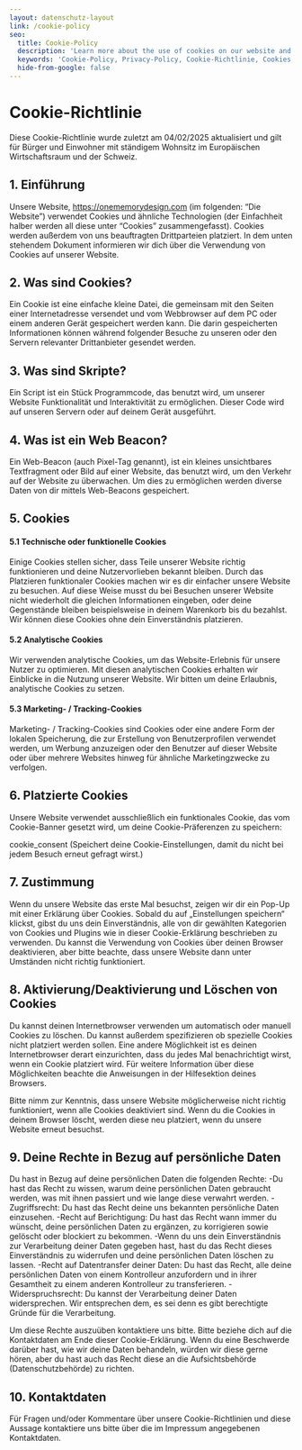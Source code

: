 ```yaml
---
layout: datenschutz-layout
link: /cookie-policy
seo:
  title: Cookie-Policy
  description: 'Learn more about the use of cookies on our website and how they enhance your experience.'
  keywords: 'Cookie-Policy, Privacy-Policy, Cookie-Richtlinie, Cookies, Datenschutz, Website-Nutzung'
  hide-from-google: false
---
```


# Cookie-Richtlinie

Diese Cookie-Richtlinie wurde zuletzt am 04/02/2025 aktualisiert und gilt für Bürger und Einwohner mit ständigem Wohnsitz im Europäischen Wirtschaftsraum und der Schweiz.

## 1. Einführung
Unsere Website, https://onememorydesign.com (im folgenden: “Die Website”) verwendet Cookies und ähnliche Technologien (der Einfachheit halber werden all diese unter “Cookies” zusammengefasst). Cookies werden außerdem von uns beauftragten Drittparteien platziert. In dem unten stehendem Dokument informieren wir dich über die Verwendung von Cookies auf unserer Website.

## 2. Was sind Cookies?
Ein Cookie ist eine einfache kleine Datei, die gemeinsam mit den Seiten einer Internetadresse versendet und vom Webbrowser auf dem PC oder einem anderen Gerät gespeichert werden kann. Die darin gespeicherten Informationen können während folgender Besuche zu unseren oder den Servern relevanter Drittanbieter gesendet werden.

## 3. Was sind Skripte?
Ein Script ist ein Stück Programmcode, das benutzt wird, um unserer Website Funktionalität und Interaktivität zu ermöglichen. Dieser Code wird auf unseren Servern oder auf deinem Gerät ausgeführt.

## 4. Was ist ein Web Beacon?
Ein Web-Beacon (auch Pixel-Tag genannt), ist ein kleines unsichtbares Textfragment oder Bild auf einer Website, das benutzt wird, um den Verkehr auf der Website zu überwachen. Um dies zu ermöglichen werden diverse Daten von dir mittels Web-Beacons gespeichert.

## 5. Cookies
#### 5.1 Technische oder funktionelle Cookies
Einige Cookies stellen sicher, dass Teile unserer Website richtig funktionieren und deine Nutzervorlieben bekannt bleiben. Durch das Platzieren funktionaler Cookies machen wir es dir einfacher unsere Website zu besuchen. Auf diese Weise musst du bei Besuchen unserer Website nicht wiederholt die gleichen Informationen eingeben, oder deine Gegenstände bleiben beispielsweise in deinem Warenkorb bis du bezahlst. Wir können diese Cookies ohne dein Einverständnis platzieren.

#### 5.2 Analytische Cookies
Wir verwenden analytische Cookies, um das Website-Erlebnis für unsere Nutzer zu optimieren. Mit diesen analytischen Cookies erhalten wir Einblicke in die Nutzung unserer Website. Wir bitten um deine Erlaubnis, analytische Cookies zu setzen.

#### 5.3 Marketing- / Tracking-Cookies
Marketing- / Tracking-Cookies sind Cookies oder eine andere Form der lokalen Speicherung, die zur Erstellung von Benutzerprofilen verwendet werden, um Werbung anzuzeigen oder den Benutzer auf dieser Website oder über mehrere Websites hinweg für ähnliche Marketingzwecke zu verfolgen.

## 6. Platzierte Cookies  
Unsere Website verwendet ausschließlich ein funktionales Cookie, das vom Cookie-Banner gesetzt wird, um deine Cookie-Präferenzen zu speichern:

cookie_consent (Speichert deine Cookie-Einstellungen, damit du nicht bei jedem Besuch erneut gefragt wirst.)

## 7. Zustimmung
Wenn du unsere Website das erste Mal besuchst, zeigen wir dir ein Pop-Up mit einer Erklärung über Cookies. Sobald du auf „Einstellungen speichern“ klickst, gibst du uns dein Einverständnis, alle von dir gewählten Kategorien von Cookies und Plugins wie in dieser Cookie-Erklärung beschrieben zu verwenden. Du kannst die Verwendung von Cookies über deinen Browser deaktivieren, aber bitte beachte, dass unsere Website dann unter Umständen nicht richtig funktioniert. 

## 8. Aktivierung/Deaktivierung und Löschen von Cookies
Du kannst deinen Internetbrowser verwenden um automatisch oder manuell Cookies zu löschen. Du kannst außerdem spezifizieren ob spezielle Cookies nicht platziert werden sollen. Eine andere Möglichkeit ist es deinen Internetbrowser derart einzurichten, dass du jedes Mal benachrichtigt wirst, wenn ein Cookie platziert wird. Für weitere Information über diese Möglichkeiten beachte die Anweisungen in der Hilfesektion deines Browsers.

Bitte nimm zur Kenntnis, dass unsere Website möglicherweise nicht richtig funktioniert, wenn alle Cookies deaktiviert sind. Wenn du die Cookies in deinem Browser löscht, werden diese neu platziert, wenn du unsere Website erneut besuchst.

## 9. Deine Rechte in Bezug auf persönliche Daten
Du hast in Bezug auf deine persönlichen Daten die folgenden Rechte: 
-Du hast das Recht zu wissen, warum deine persönlichen Daten gebraucht werden, was mit ihnen passiert und wie lange diese verwahrt werden.
-Zugriffsrecht: Du hast das Recht deine uns bekannten persönliche Daten einzusehen. 
-Recht auf Berichtigung: Du hast das Recht wann immer du wünscht, deine persönlichen Daten zu ergänzen, zu korrigieren sowie gelöscht oder blockiert zu bekommen. 
-Wenn du uns dein Einverständnis zur Verarbeitung deiner Daten gegeben hast, hast du das Recht dieses Einverständnis zu widerrufen und deine persönlichen Daten löschen zu lassen. 
-Recht auf Datentransfer deiner Daten: Du hast das Recht, alle deine persönlichen Daten von einem Kontrolleur anzufordern und in ihrer Gesamtheit zu einem anderen Kontrolleur zu transferieren. 
-Widerspruchsrecht: Du kannst der Verarbeitung deiner Daten widersprechen. Wir entsprechen dem, es sei denn es gibt berechtigte Gründe für die Verarbeitung. 

Um diese Rechte auszuüben kontaktiere uns bitte. Bitte beziehe dich auf die Kontaktdaten am Ende dieser Cookie-Erklärung. Wenn du eine Beschwerde darüber hast, wie wir deine Daten behandeln, würden wir diese gerne hören, aber du hast auch das Recht diese an die Aufsichtsbehörde (Datenschutzbehörde) zu richten.

## 10. Kontaktdaten
Für Fragen und/oder Kommentare über unsere Cookie-Richtlinien und diese Aussage kontaktiere uns bitte über die im Impressum angegebenen Kontaktdaten.   


